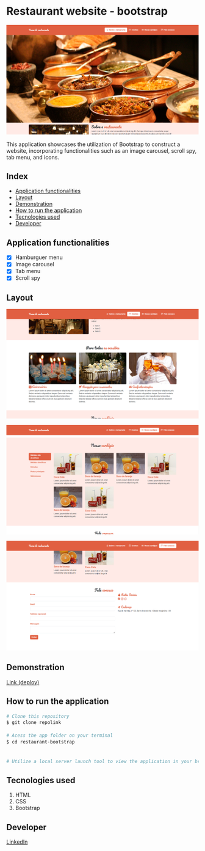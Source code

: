 # Restaurant website - bootstrap
![Layout](./images/layout/layout1.png)

This application showcases the utilization of Bootstrap to construct a website, incorporating functionalities such as an image carousel, scroll spy, tab menu, and icons.

## Index
- <a href="#functionalities">Application functionalities</a>
- <a href="#layout">Layout</a>
- <a href="#demonstration">Demonstration</a>
- <a href="#run">How to run the application</a>
- <a href="#tecnologies-used">Tecnologies used</a>
- <a href="#developer">Developer</a>

## Application functionalities
 - [x]  Hamburguer menu
 - [x]  Image carousel 
 - [x]  Tab menu 
 - [x]  Scroll spy
## Layout

![Layout2](./images/layout/layout2.png)

![Layout3](./images/layout/layout3.png)

![Layout4](./images/layout/layout4.png)

## Demonstration
[Link (deploy)](https://restaurant-bootstrap.vercel.app/)




## How to run the application
```bash
# Clone this repository
$ git clone repolink

# Acess the app folder on your terminal
$ cd restaurant-bootstrap


# Utilize a local server launch tool to view the application in your browser

```

## Tecnologies used
1. HTML
2. CSS
3. Bootstrap

## Developer
[LinkedIn](https://www.linkedin.com/in/julia-silva-borges/)
